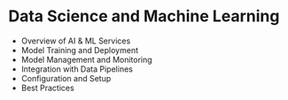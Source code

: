 # Data Science and Machine Learning

- Overview of AI & ML Services
- Model Training and Deployment
- Model Management and Monitoring
- Integration with Data Pipelines
- Configuration and Setup
- Best Practices